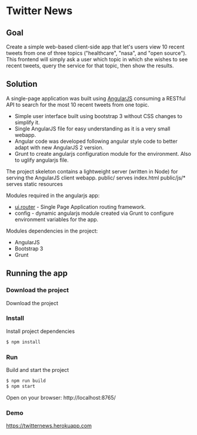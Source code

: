 # Twitter News
## Goal
Create a simple web-based client-side app that let's users view 10 recent tweets from one of three topics ("healthcare", "nasa", and "open source"). This frontend will simply ask a user which topic in which she wishes to see recent tweets, query the service for that topic, then show the results.

## Solution
A single-page application was built using [AngularJS](https://angularjs.org/) consuming a RESTful API to search for the most 10 recent tweets from one topic.

* Simple user interface built using bootstrap 3 without CSS changes to simplify it.
* Single AngularJS file for easy understanding as it is a very small webapp.
* Angular code was developed following angular style code to better adapt with new AngularJS 2 version.
* Grunt to create angularjs configuration module for the environment. Also to uglify angularjs file.

The project skeleton contains a lightweight server (written in Node) for serving the AngularJS client webapp.
  public/              serves index.html
  public/js/*          serves static resources

Modules required in the angularjs app:
* [ui.router](https://github.com/angular-ui/ui-router) - Single Page Application routing framework.
* config - dynamic angularjs module created via Grunt to configure environment variables for the app.

Modules dependencies in the project:
* AngularJS
* Bootstrap 3
* Grunt

## Running the app
### Download the project
Download the project
### Install
Install project dependencies
```sh
$ npm install
```
### Run
Build and start the project
```sh
$ npm run build
$ npm start
```

Open on your browser:
http://localhost:8765/

### Demo
https://twitternews.herokuapp.com